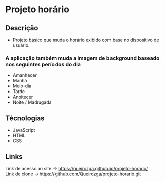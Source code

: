 # Projeto horário 

## Descrição
- Projeto básico que muda o horário exibido com base no dispositivo de usuário.
### A aplicação também muda a imagem de background baseado nos seguintes períodos do dia
- Amanhecer
- Manhã
- Meio-dia
- Tarde
- Anoitecer
- Noite / Madrugada

## Técnologias
- JavaScript
- HTML
- CSS

## Links
Link de acesso ao site ->  https://queirozga.github.io/projeto-horario/ <br>
Link de clone -> https://github.com/Queirozga/projeto-horario.git
